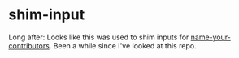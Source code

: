 # shim-input

Long after: Looks like this was used to shim inputs for [name-your-contributors](https://github.com/mntnr/name-your-contributors). Been a while since I've looked at this repo.
